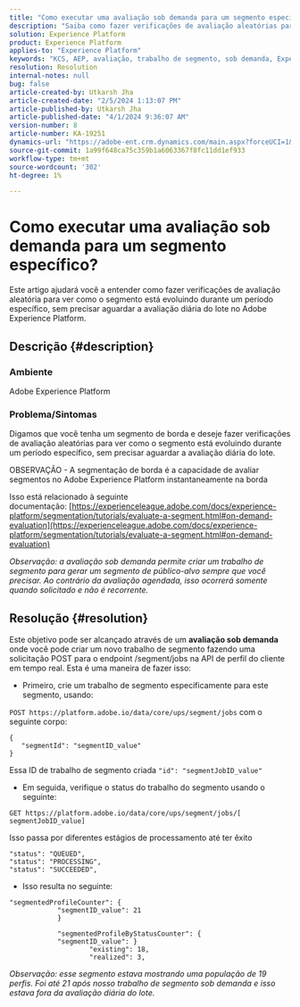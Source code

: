 ```yaml
---
title: "Como executar uma avaliação sob demanda para um segmento específico?"
description: "Saiba como fazer verificações de avaliação aleatórias para ver como o segmento está evoluindo durante um período específico no Adobe Experience Platform."
solution: Experience Platform
product: Experience Platform
applies-to: "Experience Platform"
keywords: "KCS, AEP, avaliação, trabalho de segmento, sob demanda, Experience Platform"
resolution: Resolution
internal-notes: null
bug: false
article-created-by: Utkarsh Jha
article-created-date: "2/5/2024 1:13:07 PM"
article-published-by: Utkarsh Jha
article-published-date: "4/1/2024 9:36:07 AM"
version-number: 8
article-number: KA-19251
dynamics-url: "https://adobe-ent.crm.dynamics.com/main.aspx?forceUCI=1&pagetype=entityrecord&etn=knowledgearticle&id=4ad2f546-28c4-ee11-9079-6045bd006b25"
source-git-commit: 1a99f648ca75c359b1a6063367f8fc11dd1ef933
workflow-type: tm+mt
source-wordcount: '302'
ht-degree: 1%

---
```


# Como executar uma avaliação sob demanda para um segmento específico?


Este artigo ajudará você a entender como fazer verificações de avaliação aleatória para ver como o segmento está evoluindo durante um período específico, sem precisar aguardar a avaliação diária do lote no Adobe Experience Platform.

## Descrição {#description}


### Ambiente

Adobe Experience Platform

### Problema/Sintomas

Digamos que você tenha um segmento de borda e deseje fazer verificações de avaliação aleatórias para ver como o segmento está evoluindo durante um período específico, sem precisar aguardar a avaliação diária do lote.

OBSERVAÇÃO - A segmentação de borda é a capacidade de avaliar segmentos no Adobe Experience Platform instantaneamente na borda

Isso está relacionado à seguinte documentação: [https://experienceleague.adobe.com/docs/experience-platform/segmentation/tutorials/evaluate-a-segment.html#on-demand-evaluation](https://experienceleague.adobe.com/docs/experience-platform/segmentation/tutorials/evaluate-a-segment.html#on-demand-evaluation)

*Observação: a avaliação sob demanda permite criar um trabalho de segmento para gerar um segmento de público-alvo sempre que você precisar. Ao contrário da avaliação agendada, isso ocorrerá somente quando solicitado e não é recorrente.*


## Resolução {#resolution}


Este objetivo pode ser alcançado através de um <b>avaliação sob demanda</b> onde você pode criar um novo trabalho de segmento fazendo uma solicitação POST para o endpoint /segment/jobs na API de perfil do cliente em tempo real. Esta é uma maneira de fazer isso:

- Primeiro, crie um trabalho de segmento especificamente para este segmento, usando:


`POST https://platform.adobe.io/data/core/ups/segment/jobs` com o seguinte corpo:


```
{
   "segmentId": "segmentID_value"
}
```


Essa ID de trabalho de segmento criada `"id": "segmentJobID_value"`

- Em seguida, verifique o status do trabalho do segmento usando o seguinte:


`GET https://platform.adobe.io/data/core/ups/segment/jobs/[ segmentJobID_value]`

Isso passa por diferentes estágios de processamento até ter êxito




```
"status": "QUEUED",
"status": "PROCESSING",
"status": "SUCCEEDED",
```




- Isso resulta no seguinte:





```
"segmentedProfileCounter": {
            "segmentID_value": 21
            }

            "segmentedProfileByStatusCounter": {
            "segmentID_value": }
                    "existing": 18,
                    "realized": 3,
```




*Observação: esse segmento estava mostrando uma população de 19 perfis. Foi até 21 após nosso trabalho de segmento sob demanda e isso estava fora da avaliação diária do lote.*

